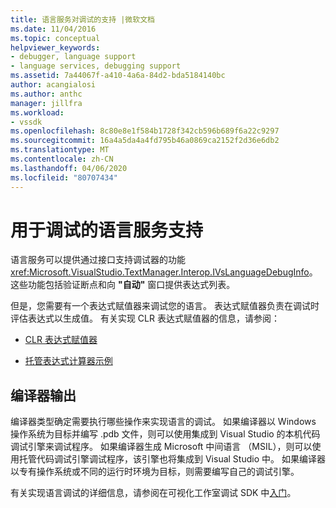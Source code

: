 ```yaml
---
title: 语言服务对调试的支持 |微软文档
ms.date: 11/04/2016
ms.topic: conceptual
helpviewer_keywords:
- debugger, language support
- language services, debugging support
ms.assetid: 7a44067f-a410-4a6a-84d2-bda5184140bc
author: acangialosi
ms.author: anthc
manager: jillfra
ms.workload:
- vssdk
ms.openlocfilehash: 8c80e8e1f584b1728f342cb596b689f6a22c9297
ms.sourcegitcommit: 16a4a5da4a4fd795b46a0869ca2152f2d36e6db2
ms.translationtype: MT
ms.contentlocale: zh-CN
ms.lasthandoff: 04/06/2020
ms.locfileid: "80707434"
---
```

# <a name="language-service-support-for-debugging"></a>用于调试的语言服务支持
语言服务可以提供通过接口支持调试器的功能<xref:Microsoft.VisualStudio.TextManager.Interop.IVsLanguageDebugInfo>。 这些功能包括验证断点和向 **"自动"** 窗口提供表达式列表。

 但是，您需要有一个表达式赋值器来调试您的语言。 表达式赋值器负责在调试时评估表达式以生成值。 有关实现 CLR 表达式赋值器的信息，请参阅：

- [CLR 表达式赋值器](https://github.com/Microsoft/ConcordExtensibilitySamples/wiki/CLR-Expression-Evaluators)

- [托管表达式计算器示例](https://github.com/Microsoft/ConcordExtensibilitySamples/wiki/Managed-Expression-Evaluator-Sample)

## <a name="compiler-output"></a>编译器输出
 编译器类型确定需要执行哪些操作来实现语言的调试。 如果编译器以 Windows 操作系统为目标并编写 .pdb 文件，则可以使用集成到 Visual Studio 的本机代码调试引擎来调试程序。 如果编译器生成 Microsoft 中间语言 （MSIL），则可以使用托管代码调试引擎调试程序，该引擎也将集成到 Visual Studio 中。 如果编译器以专有操作系统或不同的运行时环境为目标，则需要编写自己的调试引擎。

 有关实现语言调试的详细信息，请参阅在可视化工作室调试 SDK 中[入门](../../extensibility/debugger/getting-started-with-debugger-extensibility.md)。
